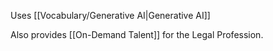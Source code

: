 
Uses [[Vocabulary/Generative AI|Generative AI]]


Also provides [[On-Demand Talent]] for the Legal Profession.  